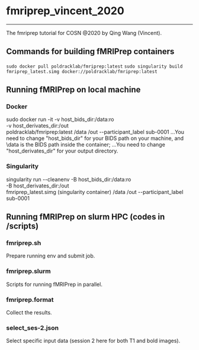 # fmriprep_vincent_2020
------
The fmriprep tutorial for COSN @2020 by Qing Wang (Vincent).
## Commands for building fMRIPrep containers
```sudo docker pull poldracklab/fmriprep:latest```
```sudo singularity build fmriprep_latest.simg docker://poldracklab/fmriprep:latest```
## Running fMRIPrep on local machine
### Docker
sudo docker run -it
-v host_bids_dir:/data:ro \
-v host_derivates_dir:/out \
poldracklab/fmriprep:latest /data /out --participant_label sub-0001
...You need to change "host_bids_dir" for your BIDS path on your machine, and \data is the BIDS path inside the container;
...You need to change "host_derivates_dir" for your output directory. 
### Singularity
singularity run --cleanenv
-B host_bids_dir:/data:ro \
-B host_derivates_dir:/out \
fmriprep_latest.simg (singularity container) /data /out --participant_label sub-0001
## Running fMRIPrep on slurm HPC (codes in /scripts)
### fmriprep.sh
Prepare running env and submit job.
### fmriprep.slurm
Scripts for running fMRIPrep in parallel.
### fmriprep.format
Collect the results.
### select_ses-2.json
Select specific input data (session 2 here for both T1 and bold images).
